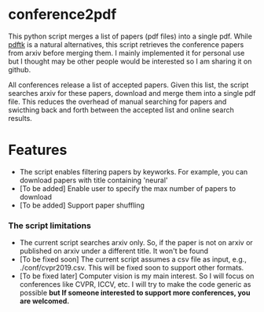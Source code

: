 # conference2pdf
This python script merges a list of papers (pdf files) into a single pdf. While [pdftk](https://www.pdflabs.com/tools/pdftk-the-pdf-toolkit/) is a natural alternatives, this script retrieves the conference papers from arxiv before merging them. I mainly implemented it for personal use but I thought may be other people would be interested so I am sharing it on github.

All conferences release a list of accepted papers. Given this list, the script searches arxiv for these papers, download and merge them into a single pdf file.
This reduces the overhead of manual searching for papers and swicthing back and forth between the accepted list and online search results.

# Features
* The script enables filtering papers by keyworks. For example, you can download papers with title containing 'neural'
* [To be added] Enable user to specify the max number of papers to download
* [To be added] Support paper shuffling

### The script limitations 

* The current script searches arxiv only. So, if the paper is not on arxiv or published on arxiv under a different title. It won't be found
* [To be fixed soon] The current script assumes a csv file as input, e.g., ./conf/cvpr2019.csv. This will be fixed soon to support other formats.
* [To be fixed later] Computer vision is my main interest. So I will focus on conferences like CVPR, ICCV, etc. I will try to make the code generic as possible **but If someone interested to support more conferences, you are welcomed.**
